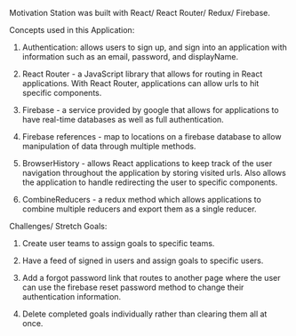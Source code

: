 Motivation Station was built with React/ React Router/ Redux/ Firebase.

Concepts used in this Application:

1. Authentication: allows users to sign up, and sign into an application with information such as an email, password, and displayName.

2. React Router - a JavaScript library that allows for routing in React applications. With React Router, applications can allow urls to hit specific components.

3. Firebase - a service provided by google that allows for applications to have real-time databases as well as full authentication.

4. Firebase references - map to locations on a firebase database to allow manipulation of data through multiple methods.

5. BrowserHistory - allows React applications to keep track of the user navigation throughout the application by storing visited urls. Also allows the application to handle redirecting the user to specific components.

6. CombineReducers - a redux method which allows applications to combine multiple reducers and export them as a single reducer.


Challenges/ Stretch Goals:

1. Create user teams to assign goals to specific teams.

2. Have a feed of signed in users and assign goals to specific users.

3. Add a forgot password link that routes to another page where the user can use the firebase reset password method to change their authentication information.

4. Delete completed goals individually rather than clearing them all at once.
